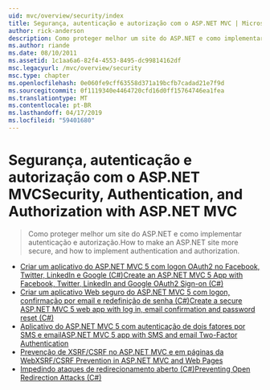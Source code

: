 ```yaml
---
uid: mvc/overview/security/index
title: Segurança, autenticação e autorização com o ASP.NET MVC | Microsoft Docs
author: rick-anderson
description: Como proteger melhor um site do ASP.NET e como implementar autenticação e autorização.
ms.author: riande
ms.date: 08/10/2011
ms.assetid: 1c1aa6a6-82f4-4553-8495-dc99814162df
msc.legacyurl: /mvc/overview/security
msc.type: chapter
ms.openlocfilehash: 0e060fe9cff63558d371a19bcfb7cadad21e7f9d
ms.sourcegitcommit: 0f1119340e4464720cfd16d0ff15764746ea1fea
ms.translationtype: MT
ms.contentlocale: pt-BR
ms.lasthandoff: 04/17/2019
ms.locfileid: "59401680"
---
```

# <a name="security-authentication-and-authorization-with-aspnet-mvc"></a><span data-ttu-id="876b8-103">Segurança, autenticação e autorização com o ASP.NET MVC</span><span class="sxs-lookup"><span data-stu-id="876b8-103">Security, Authentication, and Authorization with ASP.NET MVC</span></span>

> <span data-ttu-id="876b8-104">Como proteger melhor um site do ASP.NET e como implementar autenticação e autorização.</span><span class="sxs-lookup"><span data-stu-id="876b8-104">How to make an ASP.NET site more secure, and how to implement authentication and authorization.</span></span>


- [<span data-ttu-id="876b8-105">Criar um aplicativo do ASP.NET MVC 5 com logon OAuth2 no Facebook, Twitter, LinkedIn e Google (C#)</span><span class="sxs-lookup"><span data-stu-id="876b8-105">Create an ASP.NET MVC 5 App with Facebook, Twitter, LinkedIn and Google OAuth2 Sign-on (C#)</span></span>](create-an-aspnet-mvc-5-app-with-facebook-and-google-oauth2-and-openid-sign-on.md)
- [<span data-ttu-id="876b8-106">Criar um aplicativo Web seguro do ASP.NET MVC 5 com logon, confirmação por email e redefinição de senha (C#)</span><span class="sxs-lookup"><span data-stu-id="876b8-106">Create a secure ASP.NET MVC 5 web app with log in, email confirmation and password reset (C#)</span></span>](create-an-aspnet-mvc-5-web-app-with-email-confirmation-and-password-reset.md)
- [<span data-ttu-id="876b8-107">Aplicativo do ASP.NET MVC 5 com autenticação de dois fatores por SMS e email</span><span class="sxs-lookup"><span data-stu-id="876b8-107">ASP.NET MVC 5 app with SMS and email Two-Factor Authentication</span></span>](aspnet-mvc-5-app-with-sms-and-email-two-factor-authentication.md)
- [<span data-ttu-id="876b8-108">Prevenção de XSRF/CSRF no ASP.NET MVC e em páginas da Web</span><span class="sxs-lookup"><span data-stu-id="876b8-108">XSRF/CSRF Prevention in ASP.NET MVC and Web Pages</span></span>](xsrfcsrf-prevention-in-aspnet-mvc-and-web-pages.md)
- [<span data-ttu-id="876b8-109">Impedindo ataques de redirecionamento aberto (C#)</span><span class="sxs-lookup"><span data-stu-id="876b8-109">Preventing Open Redirection Attacks (C#)</span></span>](preventing-open-redirection-attacks.md)
